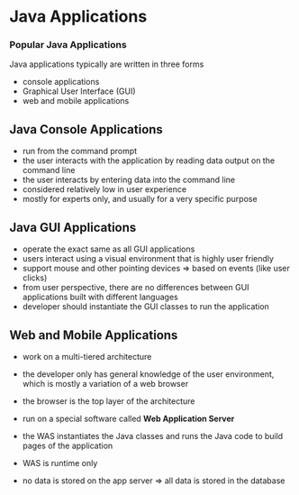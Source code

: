 # Java Applications



### Popular Java Applications

Java applications typically are written in three forms

- console applications
- Graphical User Interface (GUI)
- web and mobile applications



## Java Console Applications

- run from the command prompt
- the user interacts with the application by reading data output on the command line
- the user interacts by entering data into the command line
- considered relatively low in user experience
- mostly for experts only, and usually for a very specific purpose



## Java GUI Applications

- operate the exact same as all GUI applications
- users interact using a visual environment that is highly user friendly
- support mouse and other pointing devices => based on events (like user clicks)
- from user perspective, there are no differences between GUI applications built with different languages
- developer should instantiate the GUI classes to run the application



## Web and Mobile Applications

- work on a multi-tiered architecture

- the developer only has general knowledge of the user environment, which is mostly a variation of a web browser

- the browser is the top layer of the architecture

- run on a special software called **Web Application Server**

- the WAS instantiates the Java classes and runs the Java code to build pages of the application

- WAS is runtime only

- no data is stored on the app server => all data is stored in the database

  
